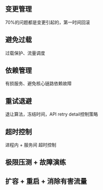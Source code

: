 ## 变更管理

70%的问题都是变更引起的，第一时间回滚

## 避免过载

过载保护、流量调度

## 依赖管理

有损服务、避免核心链路依赖故障

## 重试退避

退让算法，冻结时间，API retry detail控制策略

## 超时控制

进程内 + 服务间 超时控制

## 极限压测 + 故障演练

## 扩容 + 重启 + 消除有害流量